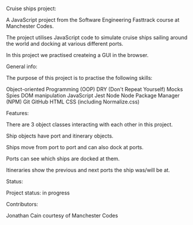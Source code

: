 Cruise ships project:

A JavaScript project from the Software Engineering Fasttrack course at Manchester Codes. 

The project utilises JavaScript code to simulate cruise ships sailing around the world and docking at various different ports.

In this project we practised createing a GUI in the browser.

General info:

The purpose of this project is to practise the following skills:

Object-oriented Programming (OOP)
DRY (Don't Repeat Yourself)
Mocks
Spies
DOM manipulation
JavaScript
Jest
Node
Node Package Manager (NPM)
Git
GitHub
HTML
CSS (including Normalize.css)

Features:

There are 3 object classes interacting with each other in this project.

Ship objects have port and itinerary objects. 

Ships move from port to port and can also dock at ports.

Ports can see which ships are docked at them. 

Itineraries show the previous and next ports the ship was/will be at.

Status:

Project status: in progress

Contributors:

Jonathan Cain courtesy of Manchester Codes

